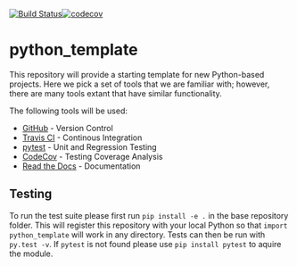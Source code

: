 [![Build Status](https://travis-ci.org/MolSSI/python_template.svg?branch=master)](https://travis-ci.org/MolSSI/python_template)[![codecov](https://codecov.io/gh/MolSSI/python_template/branch/master/graph/badge.svg)](https://codecov.io/gh/MolSSI/python_template)

# python_template
This repository will provide a starting template for new Python-based projects.
Here we pick a set of tools that we are familiar with; however, there are many
tools extant that have similar functionality. 

The following tools will be used:
 - [GitHub](github.com) - Version Control
 - [Travis CI](https://travis-ci.org) - Continous Integration
 - [pytest](https://docs.pytest.org/en/latest/) - Unit and Regression Testing
 - [CodeCov](https://codecov.io) - Testing Coverage Analysis
 - [Read the Docs](https://readthedocs.org) - Documentation

## Testing

To run the test suite please first run `pip install -e .` in the base
repository folder. This will register this repository with your local Python so
that `import python_template` will work in any directory. Tests can then be run
with `py.test -v`. If `pytest` is not found please use `pip install pytest` to
aquire the module.



